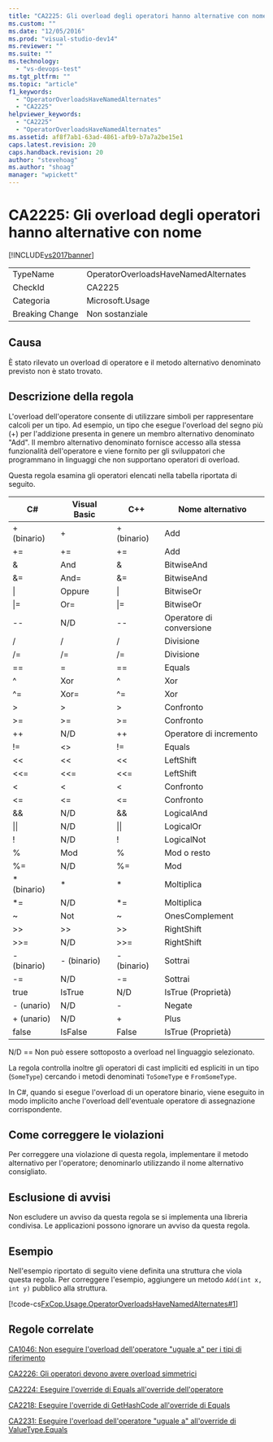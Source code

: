 ```yaml
---
title: "CA2225: Gli overload degli operatori hanno alternative con nome | Microsoft Docs"
ms.custom: ""
ms.date: "12/05/2016"
ms.prod: "visual-studio-dev14"
ms.reviewer: ""
ms.suite: ""
ms.technology: 
  - "vs-devops-test"
ms.tgt_pltfrm: ""
ms.topic: "article"
f1_keywords: 
  - "OperatorOverloadsHaveNamedAlternates"
  - "CA2225"
helpviewer_keywords: 
  - "CA2225"
  - "OperatorOverloadsHaveNamedAlternates"
ms.assetid: af8f7ab1-63ad-4861-afb9-b7a7a2be15e1
caps.latest.revision: 20
caps.handback.revision: 20
author: "stevehoag"
ms.author: "shoag"
manager: "wpickett"
---
```

# CA2225: Gli overload degli operatori hanno alternative con nome
[!INCLUDE[vs2017banner](../code-quality/includes/vs2017banner.md)]

|||  
|-|-|  
|TypeName|OperatorOverloadsHaveNamedAlternates|  
|CheckId|CA2225|  
|Categoria|Microsoft.Usage|  
|Breaking Change|Non sostanziale|  
  
## Causa  
 È stato rilevato un overload di operatore e il metodo alternativo denominato previsto non è stato trovato.  
  
## Descrizione della regola  
 L'overload dell'operatore consente di utilizzare simboli per rappresentare calcoli per un tipo.  Ad esempio, un tipo che esegue l'overload del segno più \(\+\) per l'addizione presenta in genere un membro alternativo denominato "Add".  Il membro alternativo denominato fornisce accesso alla stessa funzionalità dell'operatore e viene fornito per gli sviluppatori che programmano in linguaggi che non supportano operatori di overload.  
  
 Questa regola esamina gli operatori elencati nella tabella riportata di seguito.  
  
|C\#|Visual Basic|C\+\+|Nome alternativo|  
|---------|------------------|-----------|----------------------|  
|\+ \(binario\)|\+|\+ \(binario\)|Add|  
|\+\=|\+\=|\+\=|Add|  
|&|And|&|BitwiseAnd|  
|&\=|And\=|&\=|BitwiseAnd|  
|&#124;|Oppure|&#124;|BitwiseOr|  
|&#124;\=|Or\=|&#124;\=|BitwiseOr|  
|\-\-|N\/D|\-\-|Operatore di conversione|  
|\/|\/|\/|Divisione|  
|\/\=|\/\=|\/\=|Divisione|  
|\=\=|\=|\=\=|Equals|  
|^|Xor|^|Xor|  
|^\=|Xor\=|^\=|Xor|  
|\>|\>|\>|Confronto|  
|\>\=|\>\=|\>\=|Confronto|  
|\+\+|N\/D|\+\+|Operatore di incremento|  
|\!\=|\<\>|\!\=|Equals|  
|\<\<|\<\<|\<\<|LeftShift|  
|\<\<\=|\<\<\=|\<\<\=|LeftShift|  
|\<|\<|\<|Confronto|  
|\<\=|\<\=|\<\=|Confronto|  
|&&|N\/D|&&|LogicalAnd|  
|&#124;&#124;|N\/D|&#124;&#124;|LogicalOr|  
|\!|N\/D|\!|LogicalNot|  
|%|Mod|%|Mod o resto|  
|%\=|N\/D|%\=|Mod|  
|\* \(binario\)|\*|\*|Moltiplica|  
|\*\=|N\/D|\*\=|Moltiplica|  
|~|Not|~|OnesComplement|  
|\>\>|\>\>|\>\>|RightShift|  
|\>\>\=|N\/D|\>\>\=|RightShift|  
|\- \(binario\)|\- \(binario\)|\- \(binario\)|Sottrai|  
|\-\=|N\/D|\-\=|Sottrai|  
|true|IsTrue|N\/D|IsTrue \(Proprietà\)|  
|\- \(unario\)|N\/D|\-|Negate|  
|\+ \(unario\)|N\/D|\+|Plus|  
|false|IsFalse|False|IsTrue \(Proprietà\)|  
  
 N\/D \=\= Non può essere sottoposto a overload nel linguaggio selezionato.  
  
 La regola controlla inoltre gli operatori di cast impliciti ed espliciti in un tipo \(`SomeType`\) cercando i metodi denominati `ToSomeType` e `FromSomeType`.  
  
 In C\#, quando si esegue l'overload di un operatore binario, viene eseguito in modo implicito anche l'overload dell'eventuale operatore di assegnazione corrispondente.  
  
## Come correggere le violazioni  
 Per correggere una violazione di questa regola, implementare il metodo alternativo per l'operatore; denominarlo utilizzando il nome alternativo consigliato.  
  
## Esclusione di avvisi  
 Non escludere un avviso da questa regola se si implementa una libreria condivisa.  Le applicazioni possono ignorare un avviso da questa regola.  
  
## Esempio  
 Nell'esempio riportato di seguito viene definita una struttura che viola questa regola.  Per correggere l'esempio, aggiungere un metodo `Add(int x, int y)` pubblico alla struttura.  
  
 [!code-cs[FxCop.Usage.OperatorOverloadsHaveNamedAlternates#1](../code-quality/codesnippet/CSharp/ca2225-operator-overloads-have-named-alternates_1.cs)]  
  
## Regole correlate  
 [CA1046: Non eseguire l'overload dell'operatore "uguale a" per i tipi di riferimento](../code-quality/ca1046-do-not-overload-operator-equals-on-reference-types.md)  
  
 [CA2226: Gli operatori devono avere overload simmetrici](../code-quality/ca2226-operators-should-have-symmetrical-overloads.md)  
  
 [CA2224: Eseguire l'override di Equals all'override dell'operatore](../code-quality/ca2224-override-equals-on-overloading-operator-equals.md)  
  
 [CA2218: Eseguire l'override di GetHashCode all'override di Equals](../code-quality/ca2218-override-gethashcode-on-overriding-equals.md)  
  
 [CA2231: Eseguire l'overload dell'operatore "uguale a" all'override di ValueType.Equals](../code-quality/ca2231-overload-operator-equals-on-overriding-valuetype-equals.md)